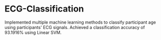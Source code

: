 # ECG-Classification
Implemented multiple machine learning methods to classify participant age using participants' ECG signals. Achieved a classification accuracy of 93.1916% using Linear SVM.

